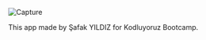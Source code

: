 ![Capture](https://user-images.githubusercontent.com/29509461/111898537-b9349f00-8a37-11eb-9272-85130e69e82f.PNG)

This app made by Şafak YILDIZ for Kodluyoruz Bootcamp.
